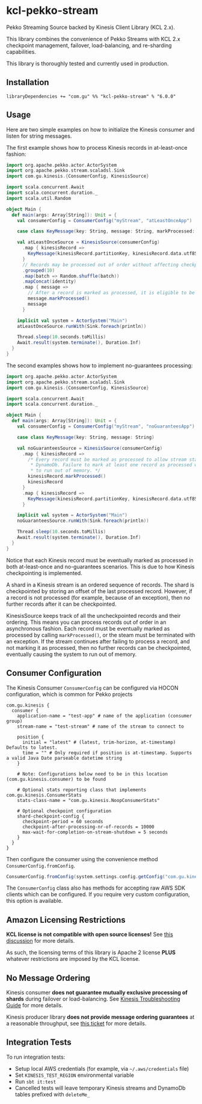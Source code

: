 # kcl-pekko-stream

Pekko Streaming Source backed by Kinesis Client Library (KCL 2.x).

This library combines the convenience of Pekko Streams with KCL 2.x checkpoint management, failover, load-balancing,
and re-sharding capabilities.

This library is thoroughly tested and currently used in production.


## Installation

```
libraryDependencies += "com.gu" %% "kcl-pekko-stream" % "6.0.0"
```


## Usage

Here are two simple examples on how to initialize the Kinesis consumer and listen for string messages.

The first example shows how to process Kinesis records in at-least-once fashion:
```scala
import org.apache.pekko.actor.ActorSystem
import org.apache.pekko.stream.scaladsl.Sink
import com.gu.kinesis.{ConsumerConfig, KinesisSource}

import scala.concurrent.Await
import scala.concurrent.duration._
import scala.util.Random

object Main {
  def main(args: Array[String]): Unit = {
    val consumerConfig = ConsumerConfig("myStream", "atLeastOnceApp")

    case class KeyMessage(key: String, message: String, markProcessed: () => Unit)

    val atLeastOnceSource = KinesisSource(consumerConfig)
      .map { kinesisRecord =>
        KeyMessage(kinesisRecord.partitionKey, kinesisRecord.data.utf8String, kinesisRecord.markProcessed)
      }
      // Records may be processed out of order without affecting checkpointing.
      .grouped(10)
      .map(batch => Random.shuffle(batch))
      .mapConcat(identity)
      .map { message =>
        // After a record is marked as processed, it is eligible to be checkpointed in DynamoDb.
        message.markProcessed()
        message
      }

    implicit val system = ActorSystem("Main")
    atLeastOnceSource.runWith(Sink.foreach(println))

    Thread.sleep(10.seconds.toMillis)
    Await.result(system.terminate(), Duration.Inf)
  }
}
```

The second examples shows how to implement no-guarantees processing:
```scala
import org.apache.pekko.actor.ActorSystem
import org.apache.pekko.stream.scaladsl.Sink
import com.gu.kinesis.{ConsumerConfig, KinesisSource}

import scala.concurrent.Await
import scala.concurrent.duration._

object Main {
  def main(args: Array[String]): Unit = {
    val consumerConfig = ConsumerConfig("myStream", "noGuaranteesApp")

    case class KeyMessage(key: String, message: String)

    val noGuaranteesSource = KinesisSource(consumerConfig)
      .map { kinesisRecord =>
        /* Every record must be marked as processed to allow stream state to be checkpointed in
         * DynamoDb. Failure to mark at least one record as processed will cause the application
         * to run out of memory. */
        kinesisRecord.markProcessed()
        kinesisRecord
      }
      .map { kinesisRecord =>
        KeyMessage(kinesisRecord.partitionKey, kinesisRecord.data.utf8String)
      }

    implicit val system = ActorSystem("Main")
    noGuaranteesSource.runWith(Sink.foreach(println))

    Thread.sleep(10.seconds.toMillis)
    Await.result(system.terminate(), Duration.Inf)
  }
}
```

Notice that each Kinesis record must be eventually marked as processed in both at-least-once and
no-guarantees scenarios. This is due to how Kinesis checkpointing is implemented.

A shard in a Kinesis stream is an ordered sequence of records. The shard is checkpointed by storing an offset
of the last processed record. However, if a record is not processed (for example, because of an exception),
then no further records after it can be checkpointed.

KinesisSource keeps track of all the uncheckpointed records and their ordering. This means you can process
records out of order in an asynchronous fashion. Each record must be eventually marked as processed by
calling `markProcessed()`, or the steam must be terminated with an exception. If the stream continues
after failing to process a record, and not marking it as processed, then no further records can be checkpointed,
eventually causing the system to run out of memory.

## Consumer Configuration
The Kinesis Consumer `ConsumerConfig` can be configured via HOCON configuration, which is common for Pekko projects
```hocon
com.gu.kinesis {
  consumer {
    application-name = "test-app" # name of the application (consumer group)
    stream-name = "test-stream" # name of the stream to connect to

    position {
      initial = "latest" # (latest, trim-horizon, at-timestamp) Defaults to latest.
      time = "" # Only required if position is at-timestamp. Supports a valid Java Date parseable datetime string
    }

    # Note: Configurations below need to be in this location (com.gu.kinesis.consumer) to be found

    # Optional stats reporting class that implements com.gu.kinesis.ConsumerStats
    stats-class-name = "com.gu.kinesis.NoopConsumerStats" 

    # Optional checkpoint configuration
    shard-checkpoint-config {
      checkpoint-period = 60 seconds
      checkpoint-after-processing-nr-of-records = 10000
      max-wait-for-completion-on-stream-shutdown = 5 seconds
    }
  }
}
```

Then configure the consumer using the convenience method `ConsumerConfig.fromConfig`.
```scala
ConsumerConfig.fromConfig(system.settings.config.getConfig("com.gu.kinesis.consumer"))
```

The `ConsumerConfig` class also has methods for accepting raw AWS SDK clients which can be configured. 
If you require very custom configuration, this option is available.

## Amazon Licensing Restrictions
**KCL license is not compatible with open source licenses!** See
[this discussion](https://issues.apache.org/jira/browse/LEGAL-198) for more details.

As such, the licensing terms of this library is Apache 2 license **PLUS** whatever restrictions
are imposed by the KCL license.


## No Message Ordering
Kinesis consumer **does not guarantee mutually exclusive processing of shards** during failover or load-balancing.
See [Kinesis Troubleshooting Guide](http://docs.aws.amazon.com/streams/latest/dev/troubleshooting-consumers.html)
for more details.

Kinesis producer library **does not provide message ordering guarantees** at a reasonable throughput,
see [this ticket](https://github.com/awslabs/amazon-kinesis-producer/issues/23) for more details.


## Integration Tests
To run integration tests:
* Setup local AWS credentials (for example, via `~/.aws/credentials` file)
* Set `KINESIS_TEST_REGION` environmental variable
* Run `sbt it:test`
* Cancelled tests will leave temporary Kinesis streams and DynamoDb tables prefixed with `deleteMe_`
